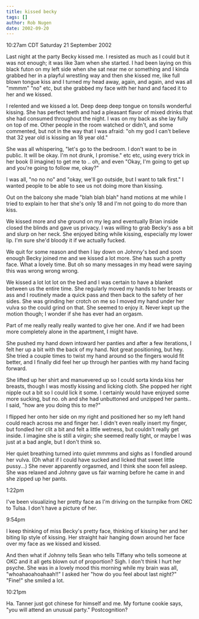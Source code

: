 ```yaml
---
title: kissed becky
tags: []
author: Rob Nugen
date: 2002-09-20
---
```


<p class=date>10:27am CDT Saturday 21 September 2002</p>

<p>Last night at the party Becky kissed me.  I resisted as much as I
could but it was not enough; it was like 3am when she started.  I had
been laying on this black futon on my left side when she sat near me
or something and I kinda grabbed her in a playful wrestling way and
then she kissed me, like full blown tongue kiss and I turned my head
away, again, and again, and was all "mmmm" "no" etc, but she grabbed
my face with her hand and faced it to her and we kissed.</p>

<p>I relented and we kissed a lot.  Deep deep deep tongue on tonsils
wonderful kissing.  She has perfect teeth and had a pleasant flavor of
mixed drinks that she had consumed throughout the night.  I was on my
back as she lay fully on top of me.  Other people in the room watched
or didn't, and some commented, but not in the way that I was afraid:
"oh my god I can't believe that 32 year old is kissing an 18 year
old."</p>

<p>She was all whispering, "let's go to the bedroom. I don't want to
be in public. It will be okay.  I'm not drunk, I promise." etc etc,
using every trick in her book (I imagine) to get me to .. oh, and even
"Okay, I'm going to get up and you're going to follow me, okay?"</p>

<p>I was all, "no no no" and "okay, we'll go outside, but I want to
talk first."  I wanted people to be able to see us not doing more than
kissing.</p>

<p>Out on the balcony she made "blah blah blah" hand motions at me
while I tried to explain to her that she's only 18 and I'm not going
to do more than kiss.</p>

<p>We kissed more and she ground on my leg and eventually Brian inside
closed the blinds and gave us privacy.  I was willing to grab Becky's
ass a bit and slurp on her neck.  She enjoyed biting while kissing,
especially my lower lip.  I'm sure she'd bloody it if we actually
fucked.</p>

<p>We quit for some reason and then I lay down on Johnny's bed and
soon enough Becky joined me and we kissed a lot more.  She has such a
pretty face.  What a lovely time.  But oh so many messages in my head
were saying this was wrong wrong wrong.</p>

<p>We kissed a lot lot lot on the bed and I was certain to have a
blanket between us the entire time.  She regularly moved my hands to
her breasts or ass and I routinely made a quick pass and then back to
the safety of her sides.  She was grinding her crotch on me so I moved
my hand under her vulva so the could grind on that.  She seemed to
enjoy it.  Never kept up the motion though; I wonder if she has ever
had an orgasm.</p>

<p>Part of me really really really wanted to give her one.  And if we
had been more completely alone in the apartment, I might have.</p>

<p>She pushed my hand down intoward her panties and after a few
iterations, I felt her up a bit with the back of my hand.  Not great
positioning, but hey.  She tried a couple times to twist my hand
around so the fingers would fit better, and I finally did feel her up
through her panties with my hand facing forward.</p>

<p>She lifted up her shirt and manuevered up so I could sorta kinda
kiss her breasts, though I was mostly kissing and licking cloth.  She
popped her right nipple out a bit so I could lick it some.  I
certainly would have enjoyed some more sucking, but no.  oh and she
had unbuttoned and unzipped her pants.. I said, "how are you doing
this to me?"</p>

<p>I flipped her onto her side on my right and positioned her so my
left hand could reach across me and finger her.  I didn't even really
insert my finger, but fondled her clit a bit and felt a little
wetness, but couldn't really get inside.  I imagine she is still a
virgin; she seemed really tight, or maybe I was just at a bad angle,
but I don't think so.</p>

<p>Her quiet breathing turned into quiet mmmms and sighs as I fondled
around her vulva.  (Oh what if I could have sucked and licked that
sweet little pussy...)  She never apparently orgasmed, and I think she
soon fell asleep.  She was relaxed and Johnny gave us fair warning
before he came in and she zipped up her pants.</p>

<p class=date>1:22pm</p>

<p>I've been visualizing her pretty face as I'm driving on the
turnpike from OKC to Tulsa.  I don't have a picture of her.</p>

<p class=date>9:54pm</p>

<p>I keep thinking of miss Becky's pretty face, thinking of kissing
her and her biting lip style of kissing.  Her straight hair hanging
down around her face over my face as we kissed and kissed.</p>

<p>And then what if Johnny tells Sean who tells Tiffany who tells
someone at OKC and it all gets blown out of proportion?  Sigh.  I
don't think I hurt her psyche.  She was in a lovely mood this morning
while my brain was all, "whoahaoahoahaah!!"  I asked her "how do
you feel about last night?"  "Fine!" she smiled a lot.</p>

<p class=date>10:21pm</p>

<p>Ha.  Tanner just got chinese for himself and me.  My fortune cookie
says, "you will attend an unusual party."  Postcognition?</p>
